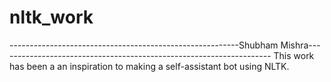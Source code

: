 # nltk_work

---------------------------------------------------------Shubham Mishra--------------------------------------------------------------------
This work has been a an inspiration to making a self-assistant bot using NLTK. 
